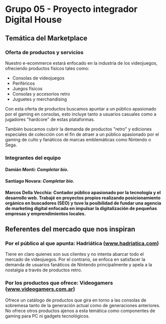 # Grupo 05 - Proyecto integrador Digital House

## Temática del Marketplace

### Oferta de productos y servicios

Nuestro e-ecommerce estará enfocado en la industria de los videojuegos, ofreciendo productos físicos tales como:

- Consolas de videojuegos
- Periféricos
- Juegos físicos
- Consolas y accesorios retro
- Juguetes y merchandising

Con esta oferta de productos buscamos apuntar a un público apasionado por el gaming en consolas, esto incluye tanto a usuarios casuales como a jugadores "hardcore" de estas plataformas.

También buscamos cubrir la demanda de productos "retro" y ediciones especiales de colección con el fin de atraer a un público apasionado por el gaming de culto y fanáticos de marcas emblemáticas como Nintendo o Sega.

### Integrantes del equipo

#### **Damián Monti**: _Completar bio._

#### **Santiago Novara**: _Completar bio._

#### **Marcos Della Vecchia**: Contador público apasionado por la tecnología y el desarrollo web. Trabajé en proyectos propios realizando posicionamiento orgánico en buscadores (SEO) y tuve la posibilidad de fundar una agencia de marketing digital enfocada en impulsar la digitalización de pequeñas empresas y emprendimientos locales.

## Referentes del mercado que nos inspiran

### Por el público al que apunta: **Hadriática** (www.hadriatica.com)

Tiene en claro quienes son sus clientes y no intenta abarcar todo el mercado de videojuegos. Por el contrario, se enfoca en satisfacer la demanda de usuarios fanáticos de Nintendo principalmente y apela a la nostalgia a través de productos retro.

### Por los productos que ofrece: **Videogamers** (www.videogamers.com.ar)

Ofrece un catálogo de productos que gira en torno a las consolas de sobremesa tanto de la generación actual como de generaciones anteriores. No ofrece otros productos ajenos a esta temática como componentes de gaming para PC ni gadgets tecnológicos.
